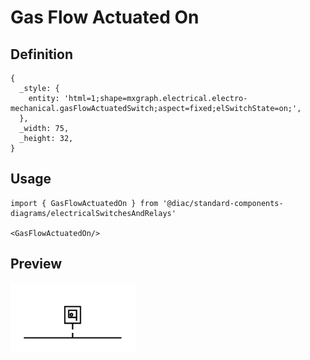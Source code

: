 # Gas Flow Actuated On

## Definition

```
{
  _style: { 
    entity: 'html=1;shape=mxgraph.electrical.electro-mechanical.gasFlowActuatedSwitch;aspect=fixed;elSwitchState=on;',
  },
  _width: 75,
  _height: 32,
}
```

## Usage

```
import { GasFlowActuatedOn } from '@diac/standard-components-diagrams/electricalSwitchesAndRelays'

<GasFlowActuatedOn/>
```

## Preview

<img src="./gas-flow-actuated-on.png" width="200"/>
